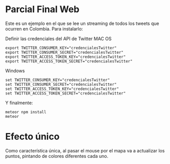 # Parcial Final Web

Este es un ejemplo en el que se lee un streaming de todos los tweets que ocurren en Colombia. Para instalarlo:

Definir las credenciales del API de Twitter
MAC OS
```
export TWITTER_CONSUMER_KEY="credencialesTwitter"
export TWITTER_CONSUMER_SECRET="credencialesTwitter"
export TWITTER_ACCESS_TOKEN_KEY="credencialesTwitter"
export TWITTER_ACCESS_TOKEN_SECRET="credencialesTwitter"
```
Windows
```
set TWITTER_CONSUMER_KEY="credencialesTwitter"
set TWITTER_CONSUMER_SECRET="credencialesTwitter"
set TWITTER_ACCESS_TOKEN_KEY="credencialesTwitter"
set TWITTER_ACCESS_TOKEN_SECRET="credencialesTwitter"
```
Y finalmente:

```
meteor npm install
meteor
```
# Efecto único

Como característica única, al pasar el mouse por el mapa va a actualizar los puntos, pintando de colores diferentes cada uno.


